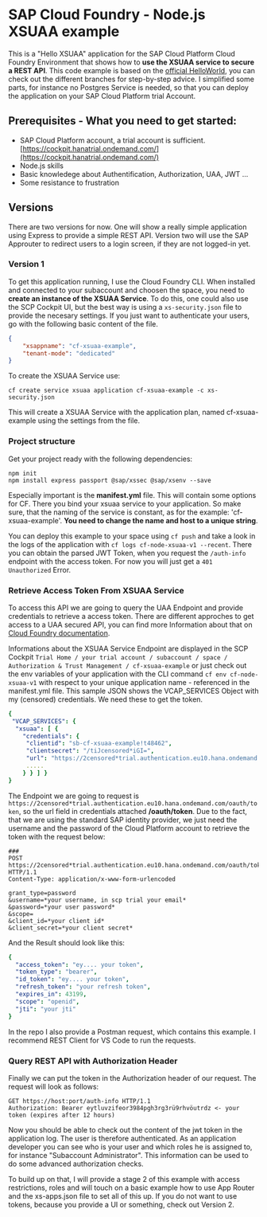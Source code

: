 
# SAP Cloud Foundry - Node.js XSUAA example

This is a "Hello XSUAA" application for the SAP Cloud Platform Cloud Foundry Environment that shows how to __use the XSUAA service to secure a REST API__. This code example is based on the [official HelloWorld](https://github.com/SAP/cloud-cf-helloworld-nodejs), you can check out the different branches for step-by-step advice. I simplified some parts, for instance no Postgres Service is needed, so that you can deploy the application on your SAP Cloud Platform trial Account.



## Prerequisites - What you need to get started:
- SAP Cloud Platform account, a trial account is sufficient. [https://cockpit.hanatrial.ondemand.com/](https://cockpit.hanatrial.ondemand.com/)
- Node.js skills
- Basic knowledege about Authentification, Authorization, UAA, JWT ...
- Some resistance to frustration



## Versions

There are two versions for now. One will show a really simple application using Express to provide a simple REST API. Version two will use the SAP Approuter to redirect users to a login screen, if they are not logged-in yet.

### Version 1

To get this application running, I use the Cloud Foundry CLI. When installed and connected to your subaccount and choosen the space, you need to __create an instance of the XSUAA Service__. To do this, one could also use the SCP Cockpit UI, but the best way is using a `xs-security.json` file to provide the necesary settings. If you just want to authenticate your users, go with the following basic content of the file. 
``` JSON
{
    "xsappname": "cf-xsuaa-example",
    "tenant-mode": "dedicated"
}
```

To create the XSUAA Service use:
```
cf create service xsuaa application cf-xsuaa-example -c xs-security.json
```
This will create a XSUAA Service with the application plan, named cf-xsuaa-example using the settings from the file.

### Project structure
Get your project ready with the following dependencies:
```
npm init
npm install express passport @sap/xssec @sap/xsenv --save
```
Especially important is the __manifest.yml__ file. This will contain some options for CF. There you bind your xsuaa service to your application. So make sure, that the naming of the service is constant, as for the example: 'cf-xsuaa-example'. __You need to change the name and host to a unique string__.

You can deploy this example to your space using `cf push` and take a look in the logs of the application with `cf logs cf-node-xsuaa-v1 --recent`.
There you can obtain the parsed JWT Token, when you request the `/auth-info` endpoint with the access token. For now you will just get a `401 Unauthorized` Error.

### Retrieve Access Token From XSUAA Service

To access this API we are going to query the UAA Endpoint and provide credentials to retrieve a access token. There are different approches to get access to a UAA secured API, you can find more Information about that on [Cloud Foundry documentation](https://docs.cloudfoundry.org/api/uaa/).

Informations about the XSUAA Service Endpoint are displayed in the SCP Cockpit `Trial Home / your trial account / subaccount / space / Authorization & Trust Management / cf-xsuaa-example` or just check out the env variables of your application with the CLI command `cf env cf-node-xsuaa-v1` with respect to your unique application name - referenced in the manifest.yml file. This sample JSON shows the VCAP_SERVICES Object with my (censored) credentials. We need these to get the token.

```YAML
{
 "VCAP_SERVICES": {
  "xsuaa": [ {
    "credentials": {
     "clientid": "sb-cf-xsuaa-example!t48462",
     "clientsecret": "/tiJcensored*iGI=",
     "url": "https://2censored*trial.authentication.eu10.hana.ondemand.com",
     .....
    } } ] }
}
```

The Endpoint we are going to request is `https://2censored*trial.authentication.eu10.hana.ondemand.com/oauth/token`, so the url field in credentials attached __/oauth/token__. Due to the fact, that we are using the standard SAP identity provider, we just need the username and the password of the Cloud Platform account to retrieve the token with the request below:

```HTTP
###
POST https://2censored*trial.authentication.eu10.hana.ondemand.com/oauth/token HTTP/1.1
Content-Type: application/x-www-form-urlencoded

grant_type=password
&username=*your username, in scp trial your email*
&password=*your user password*
&scope=
&client_id=*your client id*
&client_secret=*your client secret*
```
And the Result should look like this:

```YAML
{
  "access_token": "ey.... your token",
  "token_type": "bearer",
  "id_token": "ey.... your token",
  "refresh_token": "your refresh token",
  "expires_in": 43199,
  "scope": "openid",
  "jti": "your jti"
}
```
In the repo I also provide a Postman request, which contains this example. I recommend REST Client for VS Code to run the requests.

### Query REST API with Authorization Header

Finally we can put the token in the Authorization header of our request. The request will look as follows:
```HTTP
GET https://host:port/auth-info HTTP/1.1
Authorization: Bearer eytluvzifeor3984pgh3rg3rü9rhvöutrdz <- your token (expires after 12 hours)
```
Now you should be able to check out the content of the jwt token in the application log. The user is therefore authenticated.
As an application developer you can see who is your user and which roles he is assigned to, for instance "Subaccount Administrator". This information can be used to do some advanced authorization checks.

To build up on that, I will provide a stage 2 of this example with access restrictions, roles and will touch on a basic example how to use App Router and the xs-apps.json file to set all of this up. If you do not want to use tokens, because you provide a UI or something, check out Version 2.
